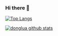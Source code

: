 ### Hi there 👋

<!--
**donglua/donglua** is a ✨ _special_ ✨ repository because its `README.md` (this file) appears on your GitHub profile.

Here are some ideas to get you started:

- 🔭 I’m currently working on ...
- 🌱 I’m currently learning ...
- 👯 I’m looking to collaborate on ...
- 🤔 I’m looking for help with ...
- 💬 Ask me about ...
- 📫 How to reach me: ...
- 😄 Pronouns: ...
- ⚡ Fun fact: ...
-->

[![Top Langs](https://github-readme-stats.vercel.app/api/top-langs/?username=donglua&show_icons=true&layout=compact&theme=vue)](https://github.com/anuraghazra/github-readme-stats)


[![donglua github stats](https://github-readme-stats.vercel.app/api?username=donglua)](https://github.com/donglua/donglua)
